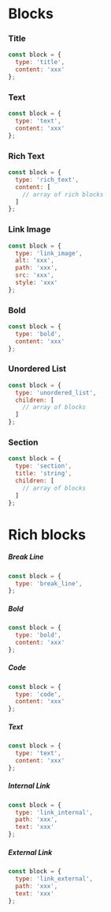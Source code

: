 # Blocks
### Title
````js
const block = {
  type: 'title',
  content: 'xxx'
};
````

### Text
````js
const block = {
  type: 'text',
  content: 'xxx'
};
````

### Rich Text
````js
const block = {
  type: 'rich_text',
  content: [
    // array of rich blocks 
  ]
};
````

### Link Image
````js
const block = {
  type: 'link_image',
  alt: 'xxx',
  path: 'xxx',
  src: 'xxx',
  style: 'xxx'
};
````

### Bold
````js
const block = {
  type: 'bold',
  content: 'xxx'
};
````

### Unordered List
````js
const block = {
  type: 'unordered_list',
  children: [
    // array of blocks
  ]
};
````

### Section
````js
const block = {
  type: 'section',
  title: 'string',
  children: [
    // array of blocks
  ]
};
````


# Rich blocks
##### Break Line
````js
const block = {
  type: 'break_line',
};
````
##### Bold
````js
const block = {
  type: 'bold',
  content: 'xxx'
};
````
##### Code
````js
const block = {
  type: 'code',
  content: 'xxx'
};
````
##### Text
````js
const block = {
  type: 'text',
  content: 'xxx'
};
````
##### Internal Link
````js
const block = {
  type: 'link_internal',
  path: 'xxx',
  text: 'xxx'
};
````
##### External Link
````js
const block = {
  type: 'link_external',
  path: 'xxx',
  text: 'xxx'
};
````